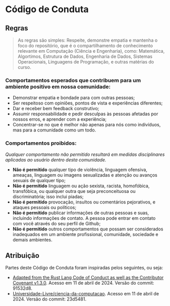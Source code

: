 # Código de Conduta

## Regras
> As regras são simples: Respeite, demonstre empatia e mantenha o foco do repositório, que é o compartilhamento de conhecimento relevante em Computação (Ciência e Engenharia), como: Matemática, Algortimos, Estrutura de Dados, Engenharia de Dados, Sistemas Operacionais, Linguagens de Programação, e outras matérias do curso.

### Comportamentos esperados que contribuem para um ambiente positivo em nossa comunidade:

- Demonstrar empatia e bondade para com outras pessoas;
- Ser respeitoso com opiniões, pontos de vista e experiências diferentes;
- Dar e receber bem feedback construtivo;
- Assumir responsabilidade e pedir desculpas às pessoas afetadas por nossos erros, e aprender com a experiência;
- Concentrar-se no que é melhor não apenas para nós como indivíduos, mas para a comunidade como um todo.

### Comportamentos proibidos:

*Qualquer comportamento não permitido resultará em medidas disciplinares aplicadas ao usuário dentro desta comunidade.*

- **Não é permitido** qualquer tipo de violência, linguagem ofensiva, ameaças, linguagem ou imagens sexualizadas e atenção ou avanços sexuais de qualquer tipo;
- **Não é permitido** linguagem ou ação sexista, racista, homofóbica, transfóbica, ou qualquer outra que seja preconceituosa ou discriminatória; isso inclui piadas;
- **Não é permitido** provocação, insultos ou comentários pejorativos, e ataques pessoais ou políticos;
- **Não é permitido** publicar informações de outras pessoas e suas, incluindo informações de contato. A pessoa pode entrar em contato com você através do seu perfil de Github;
- **Não é permitido** outros comportamentos que possam ser considerados inadequados em um ambiente profissional, comunidade, sociedade e demais ambientes.

## Atribuição
Partes deste Código de Conduta foram inspiradas pelos seguintes, ou seja:

- [Adapted from the Rust Lang Code of Conduct  as well as the Contributor Covenant v1.3.0](https://github.com/EthicalSource/contributor_covenant/blob/release/CODE_OF_CONDUCT.md). Acesso em 11 de abril de 2024. Versão do commit: 91532d8.
- [Universidade-Livre/ciencia-da-computacao](https://github.com/Universidade-Livre/ciencia-da-computacao/blob/main/CODE_OF_CONDUCT.md). Acesso em 11 de abril de 2024. Versão do commit: 23d5481.